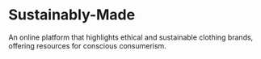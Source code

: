 # Sustainably-Made
An online platform that highlights ethical and sustainable clothing brands, offering resources for conscious consumerism.
